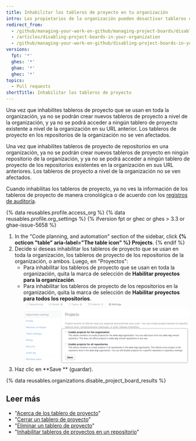 ```yaml
---
title: Inhabilitar los tableros de proyecto en tu organización
intro: Los propietarios de la organización pueden desactivar tableros de proyecto que se usan en toda la organización y tableros de proyecto de repositorios en una organización.
redirect_from:
  - /github/managing-your-work-on-github/managing-project-boards/disabling-project-boards-in-your-organization
  - /articles/disabling-project-boards-in-your-organization
  - /github/managing-your-work-on-github/disabling-project-boards-in-your-organization
versions:
  fpt: '*'
  ghes: '*'
  ghae: '*'
  ghec: '*'
topics:
  - Pull requests
shortTitle: Inhabilitar los tableros de proyecto
---
```


Una vez que inhabilites tableros de proyecto que se usan en toda la organización, ya no se podrán crear nuevos tableros de proyecto a nivel de la organización, y ya no se podrá acceder a ningún tablero de proyecto existente a nivel de la organización en su URL anterior. Los tableros de proyecto en los repositorios de la organización no se ven afectados.

Una vez que inhabilites tableros de proyecto de repositorios en una organización, ya no se podrán crear nuevos tableros de proyecto en ningún repositorio de la organización, y ya no se podrá acceder a ningún tablero de proyecto de los repositorios existentes en la organización en sus URL anteriores. Los tableros de proyecto a nivel de la organización no se ven afectados.

Cuando inhabilitas los tableros de proyecto, ya no ves la información de los tableros de proyecto de manera cronológica o de acuerdo con los [registros de auditoría](/organizations/keeping-your-organization-secure/reviewing-the-audit-log-for-your-organization).


{% data reusables.profile.access_org %}
{% data reusables.profile.org_settings %}
{% ifversion fpt or ghec or ghes > 3.3 or ghae-issue-5658 %}
1. In the "Code planning, and automation" section of the sidebar, click **{% octicon "table" aria-label="The table icon" %} Projects**.
{% endif %}
1. Decide si deseas inhabilitar los tableros de proyecto que se usan en toda la organización, los tableros de proyecto de los repositorios de la organización, o ambos. Luego, en "Proyectos":
    - Para inhabilitar los tableros de proyecto que se usan en toda la organización, quita la marca de selección de **Habilitar proyectos para la organización**.
    - Para inhabilitar los tableros de proyecto de los repositorios en la organización, quita la marca de selección de **Habilitar proyectos para todos los repositorios**. ![Casillas de verificación para inhabilitar proyectos para una organización o para todos los repositorios de una organización](/assets/images/help/projects/disable-org-projects-checkbox.png)
1. Haz clic en **Save ** (guardar).

{% data reusables.organizations.disable_project_board_results %}

## Leer más

- "[Acerca de los tablero de proyecto](/articles/about-project-boards)"
- "[Cerrar un tablero de proyecto](/articles/closing-a-project-board)"
- "[Eliminar un tablero de proyecto](/articles/deleting-a-project-board)"
- "[Inhabilitar tableros de proyectos en un repositorio](/articles/disabling-project-boards-in-a-repository)"
